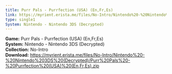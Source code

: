 ```yaml
---
title: Purr Pals - Purrfection (USA) (En,Fr,Es)
link: https://myrient.erista.me/files/No-Intro/Nintendo%20-%20Nintendo%203DS%20(Decrypted)/Purr%20Pals%20-%20Purrfection%20(USA)%20(En,Fr,Es).zip
type: single1
System: Nintendo - Nintendo 3DS (Decrypted)
---
```

<b>Game:</b> Purr Pals - Purrfection (USA) (En,Fr,Es)<br>
<b>System:</b> Nintendo - Nintendo 3DS (Decrypted)<br>
<b>Collection:</b> No-Intro<br>
<b>Download:</b> https://myrient.erista.me/files/No-Intro/Nintendo%20-%20Nintendo%203DS%20(Decrypted)/Purr%20Pals%20-%20Purrfection%20(USA)%20(En,Fr,Es).zip